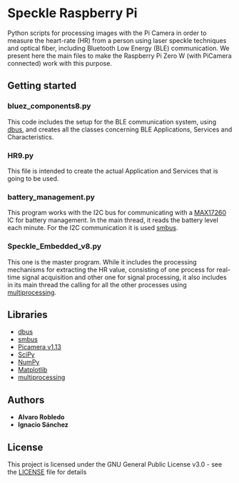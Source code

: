 # Speckle Raspberry Pi
Python scripts for processing images with the Pi Camera in order to measure the heart-rate (HR) from a person using laser speckle techniques and optical fiber, including Bluetooth Low Energy (BLE) communication. We present here the main files to make the Raspberry Pi Zero W (with PiCamera connected) work with this purpose.

## Getting started

### bluez_components8.py
This code includes the setup for the BLE communication system, using [dbus](https://www.freedesktop.org/wiki/Software/dbus/), and creates all the classes concerning BLE Applications, Services and Characteristics.

### HR9.py
This file is intended to create the actual Application and Services that is going to be used.

### battery_management.py
This program works with the I2C bus for communicating with a [MAX17260](https://www.maximintegrated.com/en/products/power/battery-management/MAX17260.html) IC for battery management. In the main thread, it reads the battery level each minute. For the I2C communication it is used [smbus](http://wiki.erazor-zone.de/wiki:linux:python:smbus:doc).

### Speckle_Embedded_v8.py
This one is the master program. While it includes the processing mechanisms for extracting the HR value, consisting of one process for real-time signal acquisition and other one for signal processing, it also includes in its main thread the calling for all the other processes using [multiprocessing](https://docs.python.org/2/library/multiprocessing.html).

## Libraries

* [dbus](https://www.freedesktop.org/wiki/Software/dbus/)
* [smbus](http://wiki.erazor-zone.de/wiki:linux:python:smbus:doc)
* [Picamera v1.13](https://picamera.readthedocs.io/en/release-1.13/#)
* [SciPy](https://www.scipy.org/)
* [NumPy](https://www.numpy.org/)
* [Matplotlib](https://matplotlib.org/)
* [multiprocessing](https://docs.python.org/2/library/multiprocessing.html)

## Authors

* **Alvaro Robledo** 
* **Ignacio Sánchez**

## License

This project is licensed under the GNU General Public License v3.0 - see the [LICENSE](LICENSE) file for details
